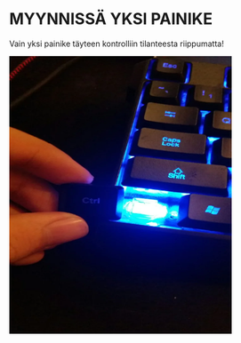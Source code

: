 <!DOCKTIME html>


<h1>MYYNNISSÄ YKSI PAINIKE</h1>
<p>Vain yksi painike täyteen kontrolliin tilanteesta riippumatta!</p>

<img src="ctrl.webp" width="400" height="500">
</body>
</html>
